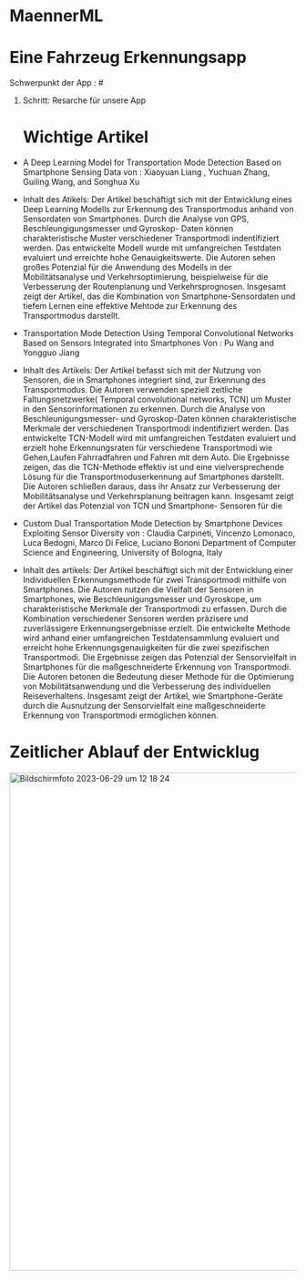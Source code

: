 # MaennerML

# Eine Fahrzeug Erkennungsapp 

Schwerpunkt der App : #


1. Schritt: Resarche für unsere App
   # Wichtige Artikel 

* A Deep Learning Model for Transportation Mode Detection Based on Smartphone Sensing Data von : Xiaoyuan Liang , Yuchuan Zhang, Guiling Wang, and Songhua Xu
* Inhalt des Atikels: 
  Der Artikel beschäftigt sich mit der Entwicklung eines Deep Learning Modells zur Erkennung des Transportmodus anhand von Sensordaten von Smartphones. Durch die Analyse von GPS, Beschleungigungsmesser und Gyroskop- Daten können charakteristische Muster verschiedener Transportmodi indentifiziert werden. Das entwickelte Modell wurde mit umfangreichen Testdaten evaluiert und erreichte hohe Genauigkeitswerte. Die Autoren sehen großes Potenzial für die Anwendung des Modells in der Mobilitätsanalyse und Verkehrsoptimierung, beispielweise für die Verbesserung der Routenplanung und Verkehrsprognosen. Insgesamt zeigt der Artikel, das die Kombination von Smartphone-Sensordaten und tiefem Lernen eine effektive Mehtode zur Erkennung des Transportmodus darstellt.


* Transportation Mode Detection Using Temporal Convolutional Networks Based on Sensors Integrated into Smartphones Von : Pu Wang and Yongguo Jiang
* Inhalt des Artikels: Der Artikel befasst sich mit der Nutzung von Sensoren, die in Smartphones integriert sind, zur Erkennung des Transportmodus. Die Autoren verwenden speziell zeitliche Faltungsnetzwerke( Temporal convolutional networks, TCN) um Muster in den Sensorinformationen zu erkennen. Durch die Analyse von Beschleunigungsmesser- und Gyroskop-Daten können charakteristische Merkmale der verschiedenen Transportmodi indentifiziert werden. Das entwickelte TCN-Modell wird mit umfangreichen Testdaten evaluiert und erzielt hohe Erkennungsraten für verschiedene Transportmodi wie Gehen,Laufen Fahrradfahren und Fahren mit dem Auto. Die Ergebnisse zeigen, das die TCN-Methode effektiv ist und eine vielversprechende Lösung für die Transportmoduserkennung auf Smartphones darstellt. Die Autoren schließen daraus, dass ihr Ansatz zur Verbesserung der Mobilitätsanalyse und Verkehrsplanung beitragen kann. Insgesamt zeigt der Artikel das Potenzial von TCN und Smartphone- Sensoren für die


* Custom Dual Transportation Mode Detection by Smartphone Devices Exploiting Sensor Diversity  von : Claudia Carpineti, Vincenzo Lomonaco, Luca Bedogni, Marco Di Felice, Luciano Bononi Department of Computer Science and Engineering, University of Bologna, Italy
* Inhalt des artikels: Der Artikel beschäftigt sich mit der Entwicklung einer Individuellen Erkennungsmethode für zwei Transportmodi mithilfe von Smartphones. Die Autoren nutzen die Vielfalt der Sensoren in Smartphones, wie Beschleunigungsmesser und Gyroskope, um charakteristische Merkmale der Transportmodi zu erfassen. Durch die Kombination verschiedener Sensoren werden präzisere und zuverlässigere Erkennungsergebnisse erzielt. Die entwickelte Methode wird anhand einer umfangreichen Testdatensammlung evaluiert und erreicht hohe Erkennungsgenauigkeiten für die zwei spezifischen Transportmodi. Die Ergebnisse zeigen das Potenzial der Sensorvielfalt in Smartphones für die maßgeschneiderte Erkennung von Transportmodi. Die Autoren betonen die Bedeutung dieser Methode für die Optimierung von Mobilitätsanwendung und die Verbesserung des individuellen Reiseverhaltens. Insgesamt zeigt der Artikel, wie Smartphone-Geräte durch die Ausnutzung der Sensorvielfalt eine maßgeschneiderte Erkennung von Transportmodi ermöglichen können.


# Zeitlicher Ablauf der Entwicklug

<img width="875" alt="Bildschirmfoto 2023-06-29 um 12 18 24" src="https://github.com/or81ynez/MaennerML/assets/131467070/a315bd50-36c8-4f95-9e14-9e4ca4eae83e">




